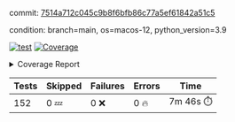 commit: [7514a712c045c9b8f6bfb86c77a5ef61842a51c5](https://github.com/rcmdnk/homebrew-file/tree/7514a712c045c9b8f6bfb86c77a5ef61842a51c5)

condition: branch=main, os=macos-12, python_version=3.9

[![test](https://github.com/rcmdnk/homebrew-file/actions/workflows/test.yml/badge.svg)](https://github.com/rcmdnk/homebrew-file/actions/runs/5779979414)
<a href="https://github.com/rcmdnk/homebrew-file/blob/7514a712c045c9b8f6bfb86c77a5ef61842a51c5/README.md"><img alt="Coverage" src="https://img.shields.io/badge/Coverage-54%25-orange.svg" /></a><details><summary>Coverage Report </summary><table><tr><th>File</th><th>Stmts</th><th>Miss</th><th>Cover</th><th>Missing</th></tr><tbody><tr><td colspan="5"><b>bin</b></td></tr><tr><td>&nbsp; &nbsp;<a href="https://github.com/rcmdnk/homebrew-file/blob/7514a712c045c9b8f6bfb86c77a5ef61842a51c5/bin/brew-file">brew-file</a></td><td>1877</td><td>856</td><td>54%</td><td><a href="https://github.com/rcmdnk/homebrew-file/blob/7514a712c045c9b8f6bfb86c77a5ef61842a51c5/bin/brew-file#L43-L58">43&ndash;58</a>, <a href="https://github.com/rcmdnk/homebrew-file/blob/7514a712c045c9b8f6bfb86c77a5ef61842a51c5/bin/brew-file#L63-L65">63&ndash;65</a>, <a href="https://github.com/rcmdnk/homebrew-file/blob/7514a712c045c9b8f6bfb86c77a5ef61842a51c5/bin/brew-file#L158">158</a>, <a href="https://github.com/rcmdnk/homebrew-file/blob/7514a712c045c9b8f6bfb86c77a5ef61842a51c5/bin/brew-file#L273">273</a>, <a href="https://github.com/rcmdnk/homebrew-file/blob/7514a712c045c9b8f6bfb86c77a5ef61842a51c5/bin/brew-file#L292">292</a>, <a href="https://github.com/rcmdnk/homebrew-file/blob/7514a712c045c9b8f6bfb86c77a5ef61842a51c5/bin/brew-file#L316">316</a>, <a href="https://github.com/rcmdnk/homebrew-file/blob/7514a712c045c9b8f6bfb86c77a5ef61842a51c5/bin/brew-file#L337">337</a>, <a href="https://github.com/rcmdnk/homebrew-file/blob/7514a712c045c9b8f6bfb86c77a5ef61842a51c5/bin/brew-file#L357">357</a>, <a href="https://github.com/rcmdnk/homebrew-file/blob/7514a712c045c9b8f6bfb86c77a5ef61842a51c5/bin/brew-file#L360-L363">360&ndash;363</a>, <a href="https://github.com/rcmdnk/homebrew-file/blob/7514a712c045c9b8f6bfb86c77a5ef61842a51c5/bin/brew-file#L377-L382">377&ndash;382</a>, <a href="https://github.com/rcmdnk/homebrew-file/blob/7514a712c045c9b8f6bfb86c77a5ef61842a51c5/bin/brew-file#L420-L425">420&ndash;425</a>, <a href="https://github.com/rcmdnk/homebrew-file/blob/7514a712c045c9b8f6bfb86c77a5ef61842a51c5/bin/brew-file#L437">437</a>, <a href="https://github.com/rcmdnk/homebrew-file/blob/7514a712c045c9b8f6bfb86c77a5ef61842a51c5/bin/brew-file#L645">645</a>, <a href="https://github.com/rcmdnk/homebrew-file/blob/7514a712c045c9b8f6bfb86c77a5ef61842a51c5/bin/brew-file#L647">647</a>, <a href="https://github.com/rcmdnk/homebrew-file/blob/7514a712c045c9b8f6bfb86c77a5ef61842a51c5/bin/brew-file#L649">649</a>, <a href="https://github.com/rcmdnk/homebrew-file/blob/7514a712c045c9b8f6bfb86c77a5ef61842a51c5/bin/brew-file#L666-L670">666&ndash;670</a>, <a href="https://github.com/rcmdnk/homebrew-file/blob/7514a712c045c9b8f6bfb86c77a5ef61842a51c5/bin/brew-file#L683-L688">683&ndash;688</a>, <a href="https://github.com/rcmdnk/homebrew-file/blob/7514a712c045c9b8f6bfb86c77a5ef61842a51c5/bin/brew-file#L698">698</a>, <a href="https://github.com/rcmdnk/homebrew-file/blob/7514a712c045c9b8f6bfb86c77a5ef61842a51c5/bin/brew-file#L714">714</a>, <a href="https://github.com/rcmdnk/homebrew-file/blob/7514a712c045c9b8f6bfb86c77a5ef61842a51c5/bin/brew-file#L718-L722">718&ndash;722</a>, <a href="https://github.com/rcmdnk/homebrew-file/blob/7514a712c045c9b8f6bfb86c77a5ef61842a51c5/bin/brew-file#L740-L754">740&ndash;754</a>, <a href="https://github.com/rcmdnk/homebrew-file/blob/7514a712c045c9b8f6bfb86c77a5ef61842a51c5/bin/brew-file#L847-L862">847&ndash;862</a>, <a href="https://github.com/rcmdnk/homebrew-file/blob/7514a712c045c9b8f6bfb86c77a5ef61842a51c5/bin/brew-file#L890">890</a>, <a href="https://github.com/rcmdnk/homebrew-file/blob/7514a712c045c9b8f6bfb86c77a5ef61842a51c5/bin/brew-file#L901-L902">901&ndash;902</a>, <a href="https://github.com/rcmdnk/homebrew-file/blob/7514a712c045c9b8f6bfb86c77a5ef61842a51c5/bin/brew-file#L910">910</a>, <a href="https://github.com/rcmdnk/homebrew-file/blob/7514a712c045c9b8f6bfb86c77a5ef61842a51c5/bin/brew-file#L923-L928">923&ndash;928</a>, <a href="https://github.com/rcmdnk/homebrew-file/blob/7514a712c045c9b8f6bfb86c77a5ef61842a51c5/bin/brew-file#L932-L934">932&ndash;934</a>, <a href="https://github.com/rcmdnk/homebrew-file/blob/7514a712c045c9b8f6bfb86c77a5ef61842a51c5/bin/brew-file#L938-L941">938&ndash;941</a>, <a href="https://github.com/rcmdnk/homebrew-file/blob/7514a712c045c9b8f6bfb86c77a5ef61842a51c5/bin/brew-file#L1036-L1038">1036&ndash;1038</a>, <a href="https://github.com/rcmdnk/homebrew-file/blob/7514a712c045c9b8f6bfb86c77a5ef61842a51c5/bin/brew-file#L1041">1041</a>, <a href="https://github.com/rcmdnk/homebrew-file/blob/7514a712c045c9b8f6bfb86c77a5ef61842a51c5/bin/brew-file#L1047">1047</a>, <a href="https://github.com/rcmdnk/homebrew-file/blob/7514a712c045c9b8f6bfb86c77a5ef61842a51c5/bin/brew-file#L1067-L1070">1067&ndash;1070</a>, <a href="https://github.com/rcmdnk/homebrew-file/blob/7514a712c045c9b8f6bfb86c77a5ef61842a51c5/bin/brew-file#L1132">1132</a>, <a href="https://github.com/rcmdnk/homebrew-file/blob/7514a712c045c9b8f6bfb86c77a5ef61842a51c5/bin/brew-file#L1161">1161</a>, <a href="https://github.com/rcmdnk/homebrew-file/blob/7514a712c045c9b8f6bfb86c77a5ef61842a51c5/bin/brew-file#L1194">1194</a>, <a href="https://github.com/rcmdnk/homebrew-file/blob/7514a712c045c9b8f6bfb86c77a5ef61842a51c5/bin/brew-file#L1197">1197</a>, <a href="https://github.com/rcmdnk/homebrew-file/blob/7514a712c045c9b8f6bfb86c77a5ef61842a51c5/bin/brew-file#L1209">1209</a>, <a href="https://github.com/rcmdnk/homebrew-file/blob/7514a712c045c9b8f6bfb86c77a5ef61842a51c5/bin/brew-file#L1211">1211</a>, <a href="https://github.com/rcmdnk/homebrew-file/blob/7514a712c045c9b8f6bfb86c77a5ef61842a51c5/bin/brew-file#L1242">1242</a>, <a href="https://github.com/rcmdnk/homebrew-file/blob/7514a712c045c9b8f6bfb86c77a5ef61842a51c5/bin/brew-file#L1246">1246</a>, <a href="https://github.com/rcmdnk/homebrew-file/blob/7514a712c045c9b8f6bfb86c77a5ef61842a51c5/bin/brew-file#L1250-L1253">1250&ndash;1253</a>, <a href="https://github.com/rcmdnk/homebrew-file/blob/7514a712c045c9b8f6bfb86c77a5ef61842a51c5/bin/brew-file#L1255-L1258">1255&ndash;1258</a>, <a href="https://github.com/rcmdnk/homebrew-file/blob/7514a712c045c9b8f6bfb86c77a5ef61842a51c5/bin/brew-file#L1287-L1301">1287&ndash;1301</a>, <a href="https://github.com/rcmdnk/homebrew-file/blob/7514a712c045c9b8f6bfb86c77a5ef61842a51c5/bin/brew-file#L1306-L1309">1306&ndash;1309</a>, <a href="https://github.com/rcmdnk/homebrew-file/blob/7514a712c045c9b8f6bfb86c77a5ef61842a51c5/bin/brew-file#L1312-L1318">1312&ndash;1318</a>, <a href="https://github.com/rcmdnk/homebrew-file/blob/7514a712c045c9b8f6bfb86c77a5ef61842a51c5/bin/brew-file#L1323">1323</a>, <a href="https://github.com/rcmdnk/homebrew-file/blob/7514a712c045c9b8f6bfb86c77a5ef61842a51c5/bin/brew-file#L1331">1331</a>, <a href="https://github.com/rcmdnk/homebrew-file/blob/7514a712c045c9b8f6bfb86c77a5ef61842a51c5/bin/brew-file#L1337-L1342">1337&ndash;1342</a>, <a href="https://github.com/rcmdnk/homebrew-file/blob/7514a712c045c9b8f6bfb86c77a5ef61842a51c5/bin/brew-file#L1353-L1375">1353&ndash;1375</a>, <a href="https://github.com/rcmdnk/homebrew-file/blob/7514a712c045c9b8f6bfb86c77a5ef61842a51c5/bin/brew-file#L1403">1403</a>, <a href="https://github.com/rcmdnk/homebrew-file/blob/7514a712c045c9b8f6bfb86c77a5ef61842a51c5/bin/brew-file#L1419-L1426">1419&ndash;1426</a>, <a href="https://github.com/rcmdnk/homebrew-file/blob/7514a712c045c9b8f6bfb86c77a5ef61842a51c5/bin/brew-file#L1431-L1447">1431&ndash;1447</a>, <a href="https://github.com/rcmdnk/homebrew-file/blob/7514a712c045c9b8f6bfb86c77a5ef61842a51c5/bin/brew-file#L1452-L1456">1452&ndash;1456</a>, <a href="https://github.com/rcmdnk/homebrew-file/blob/7514a712c045c9b8f6bfb86c77a5ef61842a51c5/bin/brew-file#L1470-L1517">1470&ndash;1517</a>, <a href="https://github.com/rcmdnk/homebrew-file/blob/7514a712c045c9b8f6bfb86c77a5ef61842a51c5/bin/brew-file#L1520-L1551">1520&ndash;1551</a>, <a href="https://github.com/rcmdnk/homebrew-file/blob/7514a712c045c9b8f6bfb86c77a5ef61842a51c5/bin/brew-file#L1556-L1590">1556&ndash;1590</a>, <a href="https://github.com/rcmdnk/homebrew-file/blob/7514a712c045c9b8f6bfb86c77a5ef61842a51c5/bin/brew-file#L1595-L1676">1595&ndash;1676</a>, <a href="https://github.com/rcmdnk/homebrew-file/blob/7514a712c045c9b8f6bfb86c77a5ef61842a51c5/bin/brew-file#L1679-L1688">1679&ndash;1688</a>, <a href="https://github.com/rcmdnk/homebrew-file/blob/7514a712c045c9b8f6bfb86c77a5ef61842a51c5/bin/brew-file#L1701">1701</a>, <a href="https://github.com/rcmdnk/homebrew-file/blob/7514a712c045c9b8f6bfb86c77a5ef61842a51c5/bin/brew-file#L1706">1706</a>, <a href="https://github.com/rcmdnk/homebrew-file/blob/7514a712c045c9b8f6bfb86c77a5ef61842a51c5/bin/brew-file#L1711-L1750">1711&ndash;1750</a>, <a href="https://github.com/rcmdnk/homebrew-file/blob/7514a712c045c9b8f6bfb86c77a5ef61842a51c5/bin/brew-file#L1754-L1863">1754&ndash;1863</a>, <a href="https://github.com/rcmdnk/homebrew-file/blob/7514a712c045c9b8f6bfb86c77a5ef61842a51c5/bin/brew-file#L1873-L1885">1873&ndash;1885</a>, <a href="https://github.com/rcmdnk/homebrew-file/blob/7514a712c045c9b8f6bfb86c77a5ef61842a51c5/bin/brew-file#L1889">1889</a>, <a href="https://github.com/rcmdnk/homebrew-file/blob/7514a712c045c9b8f6bfb86c77a5ef61842a51c5/bin/brew-file#L1898-L1968">1898&ndash;1968</a>, <a href="https://github.com/rcmdnk/homebrew-file/blob/7514a712c045c9b8f6bfb86c77a5ef61842a51c5/bin/brew-file#L1976-L2021">1976&ndash;2021</a>, <a href="https://github.com/rcmdnk/homebrew-file/blob/7514a712c045c9b8f6bfb86c77a5ef61842a51c5/bin/brew-file#L2024-L2031">2024&ndash;2031</a>, <a href="https://github.com/rcmdnk/homebrew-file/blob/7514a712c045c9b8f6bfb86c77a5ef61842a51c5/bin/brew-file#L2035-L2036">2035&ndash;2036</a>, <a href="https://github.com/rcmdnk/homebrew-file/blob/7514a712c045c9b8f6bfb86c77a5ef61842a51c5/bin/brew-file#L2041-L2085">2041&ndash;2085</a>, <a href="https://github.com/rcmdnk/homebrew-file/blob/7514a712c045c9b8f6bfb86c77a5ef61842a51c5/bin/brew-file#L2094-L2130">2094&ndash;2130</a>, <a href="https://github.com/rcmdnk/homebrew-file/blob/7514a712c045c9b8f6bfb86c77a5ef61842a51c5/bin/brew-file#L2133-L2139">2133&ndash;2139</a>, <a href="https://github.com/rcmdnk/homebrew-file/blob/7514a712c045c9b8f6bfb86c77a5ef61842a51c5/bin/brew-file#L2143-L2151">2143&ndash;2151</a>, <a href="https://github.com/rcmdnk/homebrew-file/blob/7514a712c045c9b8f6bfb86c77a5ef61842a51c5/bin/brew-file#L2173-L2174">2173&ndash;2174</a>, <a href="https://github.com/rcmdnk/homebrew-file/blob/7514a712c045c9b8f6bfb86c77a5ef61842a51c5/bin/brew-file#L2178">2178</a>, <a href="https://github.com/rcmdnk/homebrew-file/blob/7514a712c045c9b8f6bfb86c77a5ef61842a51c5/bin/brew-file#L2187-L2188">2187&ndash;2188</a>, <a href="https://github.com/rcmdnk/homebrew-file/blob/7514a712c045c9b8f6bfb86c77a5ef61842a51c5/bin/brew-file#L2198-L2367">2198&ndash;2367</a>, <a href="https://github.com/rcmdnk/homebrew-file/blob/7514a712c045c9b8f6bfb86c77a5ef61842a51c5/bin/brew-file#L2373-L2528">2373&ndash;2528</a>, <a href="https://github.com/rcmdnk/homebrew-file/blob/7514a712c045c9b8f6bfb86c77a5ef61842a51c5/bin/brew-file#L2556">2556</a>, <a href="https://github.com/rcmdnk/homebrew-file/blob/7514a712c045c9b8f6bfb86c77a5ef61842a51c5/bin/brew-file#L2581">2581</a>, <a href="https://github.com/rcmdnk/homebrew-file/blob/7514a712c045c9b8f6bfb86c77a5ef61842a51c5/bin/brew-file#L2658">2658</a>, <a href="https://github.com/rcmdnk/homebrew-file/blob/7514a712c045c9b8f6bfb86c77a5ef61842a51c5/bin/brew-file#L2663-L2674">2663&ndash;2674</a>, <a href="https://github.com/rcmdnk/homebrew-file/blob/7514a712c045c9b8f6bfb86c77a5ef61842a51c5/bin/brew-file#L2698-L2706">2698&ndash;2706</a>, <a href="https://github.com/rcmdnk/homebrew-file/blob/7514a712c045c9b8f6bfb86c77a5ef61842a51c5/bin/brew-file#L2723">2723</a>, <a href="https://github.com/rcmdnk/homebrew-file/blob/7514a712c045c9b8f6bfb86c77a5ef61842a51c5/bin/brew-file#L2729">2729</a>, <a href="https://github.com/rcmdnk/homebrew-file/blob/7514a712c045c9b8f6bfb86c77a5ef61842a51c5/bin/brew-file#L2741">2741</a>, <a href="https://github.com/rcmdnk/homebrew-file/blob/7514a712c045c9b8f6bfb86c77a5ef61842a51c5/bin/brew-file#L2757">2757</a>, <a href="https://github.com/rcmdnk/homebrew-file/blob/7514a712c045c9b8f6bfb86c77a5ef61842a51c5/bin/brew-file#L2769">2769</a>, <a href="https://github.com/rcmdnk/homebrew-file/blob/7514a712c045c9b8f6bfb86c77a5ef61842a51c5/bin/brew-file#L2771-L2775">2771&ndash;2775</a>, <a href="https://github.com/rcmdnk/homebrew-file/blob/7514a712c045c9b8f6bfb86c77a5ef61842a51c5/bin/brew-file#L2779-L2782">2779&ndash;2782</a>, <a href="https://github.com/rcmdnk/homebrew-file/blob/7514a712c045c9b8f6bfb86c77a5ef61842a51c5/bin/brew-file#L2785-L2788">2785&ndash;2788</a>, <a href="https://github.com/rcmdnk/homebrew-file/blob/7514a712c045c9b8f6bfb86c77a5ef61842a51c5/bin/brew-file#L2791-L2799">2791&ndash;2799</a>, <a href="https://github.com/rcmdnk/homebrew-file/blob/7514a712c045c9b8f6bfb86c77a5ef61842a51c5/bin/brew-file#L2828-L2835">2828&ndash;2835</a>, <a href="https://github.com/rcmdnk/homebrew-file/blob/7514a712c045c9b8f6bfb86c77a5ef61842a51c5/bin/brew-file#L2846-L2853">2846&ndash;2853</a>, <a href="https://github.com/rcmdnk/homebrew-file/blob/7514a712c045c9b8f6bfb86c77a5ef61842a51c5/bin/brew-file#L2934-L2936">2934&ndash;2936</a>, <a href="https://github.com/rcmdnk/homebrew-file/blob/7514a712c045c9b8f6bfb86c77a5ef61842a51c5/bin/brew-file#L2957">2957</a>, <a href="https://github.com/rcmdnk/homebrew-file/blob/7514a712c045c9b8f6bfb86c77a5ef61842a51c5/bin/brew-file#L2963">2963</a>, <a href="https://github.com/rcmdnk/homebrew-file/blob/7514a712c045c9b8f6bfb86c77a5ef61842a51c5/bin/brew-file#L2974-L3586">2974&ndash;3586</a>, <a href="https://github.com/rcmdnk/homebrew-file/blob/7514a712c045c9b8f6bfb86c77a5ef61842a51c5/bin/brew-file#L3590">3590</a></td></tr><tr><td><b>TOTAL</b></td><td><b>1877</b></td><td><b>856</b></td><td><b>54%</b></td><td>&nbsp;</td></tr></tbody></table></details>

| Tests | Skipped | Failures | Errors | Time |
| ----- | ------- | -------- | -------- | ------------------ |
| 152 | 0 :zzz: | 0 :x: | 0 :fire: | 7m 46s :stopwatch: |

